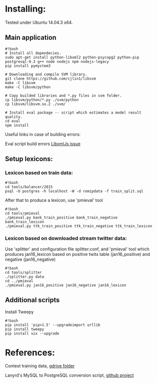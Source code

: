 # Installing:

Tested under Ubuntu 14.04.3 x64.

## Main application
```
#!bash
# Install all dependecies.
sudo apt-get install python-libxml2 python-psycopg2 python-pip postgresql-9.3 g++ node nodejs npm nodejs-legacy
pip install pymystem3 

# Downloading and compile SVM library.
git clone https://github.com/cjlin1/libsvm
make -C libsvm
make -C libsvm/python

# Copy builded libraries and *.py files in svm folder.
cp libsvm/python/*.py ./svm/python
cp libsvm/libsvm.so.2 ./svm/

# Install eval package -- script which estimates a model result quality.
cd eval
npm install
```
Useful links in case of building errors:

Eval script build errors [LibxmlJs issue](https://github.com/gwicke/libxmljs/commit/7e1ceaf96021926871e07a397d53de63c136a22b)

## Setup lexicons:

###  Lexicon based on train data:

```
#!bash
cd tools/balancer/2015
psql -U postgres -h localhost -W -d romipdata -f train_split.sql
```

After that to produce a lexicon, use 'pmieval' tool

```
#!bash
cd tools/pmieval
./pmieval.py bank_train_positive bank_train_negative bank_train_lexicon
./pmieval.py ttk_train_positive ttk_train_negative ttk_train_lexicon

```

### Lexicon based on downloaded stream twitter data:

Use 'splitter' and configuration file splitter.conf, and 'pmieval' tool which
produces jan16_lexicon based on positive twits table (jan16_positive) and
negative (jan16_negative)

```
#!bash
cd tools/splitter
./splitter.py data
cd ../pmieval
./pmieval.py jan16_positive jan16_negative jan16_lexicon
```
## Additional scripts
Install Tweepy
```
#!bash
pip install 'pip>1.5' --upgradeimport urllib
pip install tweepy
pip install six --upgrade
```

# References:
Contest training data, [gdrive folder](http://goo.gl/qHeAVo)

Lanyrd's MySQL to PostgreSQL conversion script, [github project](https://github.com/lanyrd/mysql-postgresql-converter)

